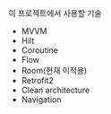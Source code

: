 이 프로젝트에서 사용할 기술
- MVVM
- Hilt
- Coroutine
- Flow
- Room(현재 미적용)
- Retrofit2
- Clean architecture
- Navigation
